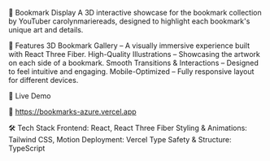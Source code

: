 📌 Bookmark Display
A 3D interactive showcase for the bookmark collection by YouTuber carolynmariereads, designed to highlight each bookmark's unique art and details.

🌟 Features
3D Bookmark Gallery – A visually immersive experience built with React Three Fiber.
High-Quality Illustrations – Showcasing the artwork on each side of a bookmark.
Smooth Transitions & Interactions – Designed to feel intuitive and engaging.
Mobile-Optimized – Fully responsive layout for different devices.

🚀 Live Demo

🔗 https://bookmarks-azure.vercel.app

🛠️ Tech Stack
Frontend: React, React Three Fiber
Styling & Animations: Tailwind CSS, Motion
Deployment: Vercel
Type Safety & Structure: TypeScript
